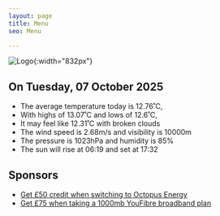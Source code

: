 ```yaml
---
layout: page
title: Menu
seo: Menu

---
```


![Logo](/images/logo.jpg){:width="832px"}

<!-- weather_marker starts -->
## On Tuesday, 07 October 2025

- The average temperature today is 12.76˚C,
- With highs of 13.07˚C and lows of 12.6˚C,
- It may feel like 12.31˚C with broken clouds
- The wind speed is 2.68m/s and visibility is 10000m
- The pressure is 1023hPa and humidity is 85%
- The sun will rise at 06:19 and set at 17:32

<!-- weather_marker ends -->

## Sponsors

- [Get £50 credit when switching to Octopus Energy](https://bit.ly/3oD1nnS)
- [Get £75 when taking a 1000mb YouFibre broadband plan](https://aklam.io/91zWhU?)
